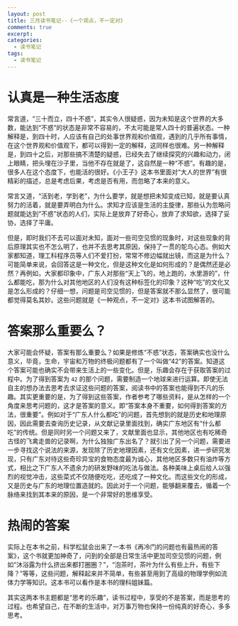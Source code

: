 ```yaml
---
layout: post
title: 三月读书笔记--《一个观点，不一定对》
comments: true
excerpt: 
categories:
  - 读书笔记
tags:
  - 读书笔记
---
```



# 认真是一种生活态度

常言道，“三十而立，四十不惑”，其实令人很疑惑，因为未知是这个世界的大多数，能达到“不惑”的状态是非常不容易的，不太可能是常人四十的普遍状态。一种解释是，到四十时，人应该有自己的处事世界观和价值观，遇到的几乎所有事情，在这个世界观和价值观下，都可以得到一定的解释，这同样也很难。另一种解释是，到四十之后，对那些搞不清楚的疑惑，已经失去了继续探究的兴趣和动力，闭上眼睛，把头埋在沙子里，当他不存在就是了，这自然是一种“不惑”。有趣的是，很多人在这个态度下，也能活的很好。《小王子》这本书里面对“大人的世界”有很精彩的描述，总是考虑后果，考虑是否有用，而忽略了本来的意义。

常言又道，“活到老，学到老”，为什么要学，就是想把未知变成已知，就是要认真努力的活着，就是要弄明白为什么。求知才应该是生活的主旋律，那些认为忽略问题就能达到“不惑”状态的人们，实际上是放弃了好奇心，放弃了求知欲，选择了妥协，选择了平庸。

但是，即时我们不去可以面对未知，面对一些司空见惯的现象时，对这些现象的背后原理其实也不怎么明了，也并不去思考其原因，保持了一贯的鸵鸟心态。例如大家都知道，理工科程序员等人们不爱打扮，常常不修边幅就出镜，而这是为什么？可能简单来说，会回答这是一种文化，但是这种文化是如何形成的？是偶然还是必然？再例如，大家都印象中，广东人对那些“天上飞的，地上跑的，水里游的”，什么都能吃，那为什么对其他地区的人们没有这种标签化的印象？这种“吃”的文化又是怎么形成的？仔细一想，问题是司空见惯的，但是答案就不那么显然了，很可能都觉得莫名其妙。这些问题就是《一种观点，不一定对》这本书试图解答的。


# 答案那么重要么？

大家可能会怀疑，答案有那么重要么？如果是修炼“不惑”状态，答案确实也没什么意义，毕竟，生命，宇宙和万物的终极问题都有了一个叫做“42”的答案。知道这个答案可能也确实不会带来生活上的一些变化。但是，乐趣会存在于获取答案的过程中。为了得到答案为 `42` 的那个问题，需要制造一个地球来进行运算。即使无法自主的想办法去思考去求证这些问题的答案，阅读书中的答案也能得到不凡的乐趣。其实更重要的是，为了得到这些答案，作者参考了哪些资料，是从怎样的一个角度来思考问题的，这才是答案的意义。即“答案本身不重要，如何得到答案的方法，很重要”。例如对于“广东人什么都吃”的问题，首先想到的就是历史和地理原因，因此需要去查询历史记录，从文献记录里面找到，确实广东地区有“什么都吃”的传统。但是同时另一个问题又来了，文献里面也显示，其他地区也有吃稀奇古怪的飞禽走兽的记录啊，为什么独独广东出名了？就引出了另一个问题，需要进一步寻找这个说法的来源，发现除了历史地理因素，还有文化因素，进一步研究发现，只有广东对待这些奇珍异宝的食物态度最为诚心，其他地区多数只有油炸等方式，相比之下广东人不遗余力的研发野味的吃法与做法。各种美味上桌后给人以强烈的视觉冲击，这些菜式不仅随便吃吃，还吃成了一种文化。而这些文化的形成，又是历史与广东的地理位置造就的。因此对于一个问题，能够翻来覆去，循着一个脉络来找到其本来的原因，是一个非常好的思维享受。


# 热闹的答案

实际上在本书之前，科学松鼠会出来了一本书《再冷门的问题也有最热闹的答案》，这个书就更加神奇了，问到的全部是日常生活中更加司空见惯的问题，例如“沐浴露为什么挤出来都打圈圈？”，“泡茶时，茶叶为什么有些上升，有些下降？”等等，这些问题，解释起来并不简单，有些甚至用到了高级的物理学例如流体力学等知识。这本书可以看作是本书的理科姐妹篇。

其实这两本书主题都是“思考的乐趣”，读书过程中，享受的不是答案，而是思考的过程。也希望自己，在不断的生活中，对万事万物也保持一份纯真的好奇心，多多思考。
